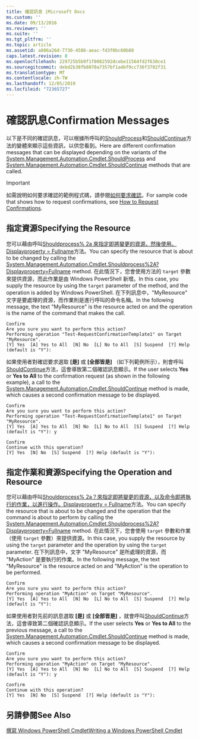 ```yaml
---
title: 確認訊息 |Microsoft Docs
ms.custom: ''
ms.date: 09/13/2016
ms.reviewer: ''
ms.suite: ''
ms.tgt_pltfrm: ''
ms.topic: article
ms.assetid: a886a26d-7730-4586-aeac-fd3f0bc60b88
caps.latest.revision: 8
ms.openlocfilehash: 229725b5b9f1f0082592dcebe11564fd2f630ce1
ms.sourcegitcommit: debd2b38fb8070a7357bf1a4bf9cc736f3702f31
ms.translationtype: MT
ms.contentlocale: zh-TW
ms.lasthandoff: 12/05/2019
ms.locfileid: "72365727"
---
```

# <a name="confirmation-messages"></a><span data-ttu-id="3e627-102">確認訊息</span><span class="sxs-lookup"><span data-stu-id="3e627-102">Confirmation Messages</span></span>

<span data-ttu-id="3e627-103">以下是不同的確認訊息，可以根據所呼叫的[ShouldProcess](/dotnet/api/System.Management.Automation.Cmdlet.ShouldProcess)和[ShouldContinue](/dotnet/api/System.Management.Automation.Cmdlet.ShouldContinue)方法的變體來顯示這些資訊，以供您看到。</span><span class="sxs-lookup"><span data-stu-id="3e627-103">Here are different confirmation messages that can be displayed depending on the variants of the [System.Management.Automation.Cmdlet.ShouldProcess](/dotnet/api/System.Management.Automation.Cmdlet.ShouldProcess) and [System.Management.Automation.Cmdlet.ShouldContinue](/dotnet/api/System.Management.Automation.Cmdlet.ShouldContinue) methods that are called.</span></span>

> [!IMPORTANT]
> <span data-ttu-id="3e627-104">如需說明如何要求確認的範例程式碼，請參閱[如何要求確認](./how-to-request-confirmations.md)。</span><span class="sxs-lookup"><span data-stu-id="3e627-104">For sample code that shows how to request confirmations, see [How to Request Confirmations](./how-to-request-confirmations.md).</span></span>

## <a name="specifying-the-resource"></a><span data-ttu-id="3e627-105">指定資源</span><span class="sxs-lookup"><span data-stu-id="3e627-105">Specifying the Resource</span></span>

<span data-ttu-id="3e627-106">您可以藉由呼叫[Shouldprocess% 2a 來指定即將變更的資源，然後使用。Displayproperty = Fullname](/dotnet/api/System.Management.Automation.Cmdlet.ShouldProcess?view=powershellsdk-1.1.0)方法。</span><span class="sxs-lookup"><span data-stu-id="3e627-106">You can specify the resource that is about to be changed by calling the [System.Management.Automation.Cmdlet.Shouldprocess%2A?Displayproperty=Fullname](/dotnet/api/System.Management.Automation.Cmdlet.ShouldProcess?view=powershellsdk-1.1.0) method.</span></span> <span data-ttu-id="3e627-107">在此情況下，您會使用方法的 `target` 參數來提供資源，而此作業是由 Windows PowerShell 新增。</span><span class="sxs-lookup"><span data-stu-id="3e627-107">In this case, you supply the resource by using the `target` parameter of the method, and the operation is added by Windows PowerShell.</span></span> <span data-ttu-id="3e627-108">在下列訊息中，"MyResource" 文字是要處理的資源，而作業則是進行呼叫的命令名稱。</span><span class="sxs-lookup"><span data-stu-id="3e627-108">In the following message, the text "MyResource" is the resource acted on and the operation is the name of the command that makes the call.</span></span>

```output
Confirm
Are you sure you want to perform this action?
Performing operation "Test-RequestConfirmationTemplate1" on Target "MyResource".
[Y] Yes  [A] Yes to All  [N] No  [L] No to All  [S] Suspend  [?] Help (default is "Y"):
```

<span data-ttu-id="3e627-109">如果使用者對確認要求選取 **[是]** 或 **[全部皆是]** （如下列範例所示），則會呼叫[ShouldContinue](/dotnet/api/System.Management.Automation.Cmdlet.ShouldContinue)方法，這會導致第二個確認訊息顯示。</span><span class="sxs-lookup"><span data-stu-id="3e627-109">If the user selects **Yes** or **Yes to All** to the confirmation request (as shown in the following example), a call to the [System.Management.Automation.Cmdlet.ShouldContinue](/dotnet/api/System.Management.Automation.Cmdlet.ShouldContinue) method is made, which causes a second confirmation message to be displayed.</span></span>

```output
Confirm
Are you sure you want to perform this action?
Performing operation "Test-RequestConfirmationTemplate1" on Target "MyResource".
[Y] Yes  [A] Yes to All  [N] No  [L] No to All  [S] Suspend  [?] Help (default is "Y"): y

Confirm
Continue with this operation?
[Y] Yes  [N] No  [S] Suspend  [?] Help (default is "Y"):
```

## <a name="specifying-the-operation-and-resource"></a><span data-ttu-id="3e627-110">指定作業和資源</span><span class="sxs-lookup"><span data-stu-id="3e627-110">Specifying the Operation and Resource</span></span>

<span data-ttu-id="3e627-111">您可以藉由呼叫[Shouldprocess% 2a？來指定即將變更的資源，以及命令即將執行的作業，以進行操作。Displayproperty = Fullname](/dotnet/api/System.Management.Automation.Cmdlet.ShouldProcess?view=powershellsdk-1.1.0)方法。</span><span class="sxs-lookup"><span data-stu-id="3e627-111">You can specify the resource that is about to be changed and the operation that the command is about to perform by calling the [System.Management.Automation.Cmdlet.Shouldprocess%2A?Displayproperty=Fullname](/dotnet/api/System.Management.Automation.Cmdlet.ShouldProcess?view=powershellsdk-1.1.0) method.</span></span> <span data-ttu-id="3e627-112">在此情況下，您會使用 `target` 參數和作業（使用 `target` 參數）來提供資源。</span><span class="sxs-lookup"><span data-stu-id="3e627-112">In this case, you supply the resource by using the `target` parameter and the operation by using the `target` parameter.</span></span> <span data-ttu-id="3e627-113">在下列訊息中，文字 "MyResource" 是所處理的資源，而 "MyAction" 是要執行的作業。</span><span class="sxs-lookup"><span data-stu-id="3e627-113">In the following message, the text "MyResource" is the resource acted on and "MyAction" is the operation to be performed.</span></span>

```output
Confirm
Are you sure you want to perform this action?
Performing operation "MyAction" on Target "MyResource".
[Y] Yes  [A] Yes to All  [N] No  [L] No to All  [S] Suspend  [?] Help (default is "Y"):
```

<span data-ttu-id="3e627-114">如果使用者對先前的訊息選取 **[是]** 或 **[全部皆是]** ，就會呼叫[ShouldContinue](/dotnet/api/System.Management.Automation.Cmdlet.ShouldContinue)方法，這會導致第二個確認訊息顯示。</span><span class="sxs-lookup"><span data-stu-id="3e627-114">If the user selects **Yes** or **Yes to All** to the previous message, a call to the [System.Management.Automation.Cmdlet.ShouldContinue](/dotnet/api/System.Management.Automation.Cmdlet.ShouldContinue) method is made, which causes a second confirmation message to be displayed.</span></span>

```output
Confirm
Are you sure you want to perform this action?
Performing operation "MyAction" on Target "MyResource".
[Y] Yes  [A] Yes to All  [N] No  [L] No to All  [S] Suspend  [?] Help (default is "Y"): y

Confirm
Continue with this operation?
[Y] Yes  [N] No  [S] Suspend  [?] Help (default is "Y"):
```

## <a name="see-also"></a><span data-ttu-id="3e627-115">另請參閱</span><span class="sxs-lookup"><span data-stu-id="3e627-115">See Also</span></span>

[<span data-ttu-id="3e627-116">撰寫 Windows PowerShell Cmdlet</span><span class="sxs-lookup"><span data-stu-id="3e627-116">Writing a Windows PowerShell Cmdlet</span></span>](./writing-a-windows-powershell-cmdlet.md)
